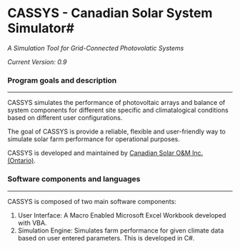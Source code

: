 # CASSYS - Canadian Solar System Simulator#
*A Simulation Tool for Grid-Connected Photovolatic Systems*

*Current Version: 0.9*
 
### Program goals and description ##
---------------------------------------
 
CASSYS  simulates the performance of photovoltaic arrays and balance of system components for different site specific and climatalogical conditions based on different user configurations.

The goal of CASSYS is provide a reliable, flexible and user-friendly way to simulate solar farm performance for operational purposes.  

CASSYS is developed and maintained by [Canadian Solar O&M Inc. (Ontario)](http://www.canadiansolar.com/ "Canadian Solar O&M Inc. (Ontario)"). 

### Software components and languages ##
----------------------------------------
CASSYS is composed of two main software components: 

 1. User Interface: A Macro Enabled Microsoft Excel Workbook developed with VBA.
 2. Simulation Engine: Simulates farm performance for given climate data based on user entered parameters. This is developed in C#.



